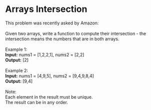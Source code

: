 # Arrays Intersection
This problem was recently asked by Amazon:
<br>
<br>
Given two arrays, write a function to compute their intersection - the intersection means the numbers that are in both arrays.
<br>
<br>
Example 1:
<br>
<b>Input:</b> nums1 = [1,2,2,1], nums2 = [2,2]
<br>
<b>Output:</b> [2]
<br>
<br>
Example 2:
<br>
<b>Input:</b> nums1 = [4,9,5], nums2 = [9,4,9,8,4]
<br>
<b>Output:</b> [9,4]
<br>
<br>
Note:
<br>
Each element in the result must be unique.
<br>
The result can be in any order.
